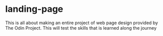 # landing-page
This is all about making an entire project of web page design provided by The Odin Project. This will test the skills that is 
learned along the journey